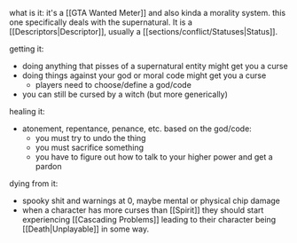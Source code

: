 what is it:
it's a [[GTA Wanted Meter]] and also kinda a morality system. this one specifically deals with the supernatural. It is a [[Descriptors|Descriptor]], usually a [[sections/conflict/Statuses|Status]]. 

getting it:
- doing anything that pisses of a supernatural entity might get you a curse
- doing things against your god or moral code might get you a curse
	- players need to choose/define a god/code
- you can still be cursed by a witch (but more generically)

healing it:
- atonement, repentance, penance, etc. based on the god/code:
	- you must try to undo the thing
	- you must sacrifice something
	- you have to figure out how to talk to your higher power and get a pardon

dying from it:
- spooky shit and warnings at 0, maybe mental or physical chip damage
- when a character has more curses than [[Spirit]] they should start experiencing [[Cascading Problems]] leading to their character being [[Death|Unplayable]] in some way.
